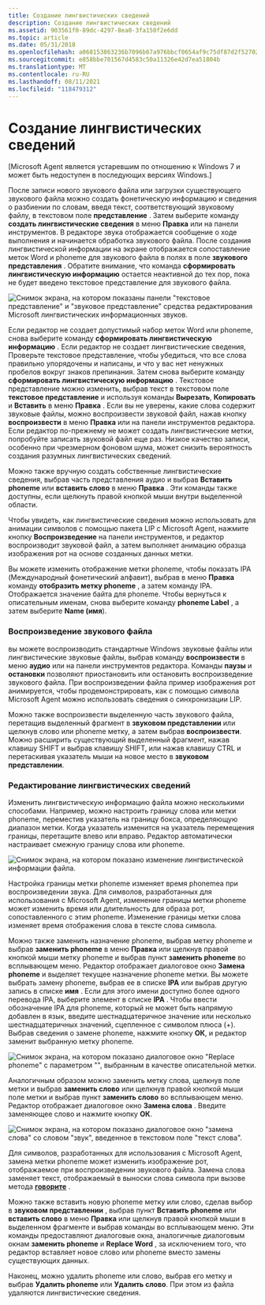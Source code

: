 ```yaml
---
title: Создание лингвистических сведений
description: Создание лингвистических сведений
ms.assetid: 903561f0-89dc-4297-8ea0-3fa150f2e6dd
ms.topic: article
ms.date: 05/31/2018
ms.openlocfilehash: a068153863236b7096b67a976bbcf0654af9c75df87d2f527027830a4df33eb4
ms.sourcegitcommit: e858bbe701567d4583c50a11326e42d7ea51804b
ms.translationtype: MT
ms.contentlocale: ru-RU
ms.lasthandoff: 08/11/2021
ms.locfileid: "118479312"
---
```

# <a name="generating-linguistic-information"></a>Создание лингвистических сведений

\[Microsoft Agent является устаревшим по отношению к Windows 7 и может быть недоступен в последующих версиях Windows.\]

После записи нового звукового файла или загрузки существующего звукового файла можно создать фонетическую информацию и сведения о разбиении по словам, введя текст, соответствующий звуковому файлу, в текстовом поле **представление** . Затем выберите команду **создать лингвистические сведения** в меню **Правка** или на панели инструментов. В редакторе звука отображается сообщение о ходе выполнения и начинается обработка звукового файла. После создания лингвистической информации на экране отображается сопоставление меток Word и phoneme для звукового файла в полях в поле **звукового представления** . Обратите внимание, что команда **сформировать лингвистическую информацию** остается неактивной до тех пор, пока не будет введено текстовое представление для звукового файла.

![Снимок экрана, на котором показаны панели "текстовое представление" и "звуковое представление" средства редактирования Microsoft лингвистических информационных звуков.](images/f3listlabel.gif)

Если редактор не создает допустимый набор меток Word или phoneme, снова выберите команду **сформировать лингвистическую информацию** . Если редактор не создает лингвистические сведения, Проверьте текстовое представление, чтобы убедиться, что все слова правильно упорядочены и написаны, и что у вас нет ненужных пробелов вокруг знаков препинания. Затем снова выберите команду **сформировать лингвистическую информацию** . Текстовое представление можно изменить, выбрав текст в текстовом поле **текстовое представление** и используя команды **Вырезать**, **Копировать** и **Вставить** в меню **Правка** . Если вы не уверены, какие слова содержит звуковые файлы, можно воспроизвести звуковой файл, нажав кнопку **воспроизвести** в меню **Правка** или на панели инструментов редактора. Если редактор по-прежнему не может создать лингвистические метки, попробуйте записать звуковой файл еще раз. Низкое качество записи, особенно при чрезмерном фоновом шума, может снизить вероятность создания разумных лингвистических сведений.

Можно также вручную создать собственные лингвистические сведения, выбрав часть представления аудио и выбрав **Вставить phoneme** или **вставить слово** в меню **Правка** . Эти команды также доступны, если щелкнуть правой кнопкой мыши внутри выделенной области.

Чтобы увидеть, как лингвистические сведения можно использовать для анимации символов с помощью пакета LIP с Microsoft Agent, нажмите кнопку **Воспроизведение** на панели инструментов, и редактор воспроизводит звуковой файл, а затем выполняет анимацию образца изображения рот на основе созданных данных метки.

Вы можете изменить отображение метки phoneme, чтобы показать IPA (Международный фонетический алфавит), выбрав в меню **Правка** команду **отобразить метку phoneme** , а затем команду IPA. Отображается значение байта для phoneme. Чтобы вернуться к описательным именам, снова выберите команду **phoneme Label** , а затем выберите **Name (имя**).

### <a name="playing-a-sound-file"></a>Воспроизведение звукового файла

вы можете воспроизводить стандартные Windows звуковые файлы или лингвистические звуковые файлы, выбрав команду **воспроизвести** в меню **аудио** или на панели инструментов редактора. Команды **паузы** и **остановки** позволяют приостановить или остановить воспроизведение звукового файла. При воспроизведении файла пример изображения рот анимируется, чтобы продемонстрировать, как с помощью символа Microsoft Agent можно использовать сведения о синхронизации LIP.

Можно также воспроизвести выделенную часть звукового файла, перетащив выделенный фрагмент в **звуковом представлении** или щелкнув слово или phoneme метку, а затем выбрав **воспроизвести**. Можно расширить существующий выделенный фрагмент, нажав клавишу SHIFT и выбрав клавишу SHIFT, или нажав клавишу CTRL и перетаскивая указатель мыши на новое место в **звуковом представлении**.

### <a name="editing-linguistic-information"></a>Редактирование лингвистических сведений

Изменить лингвистическую информацию файла можно несколькими способами. Например, можно настроить границу слова или метки phoneme, переместив указатель на границу бокса, определяющую диапазон метки. Когда указатель изменится на указатель перемещения границы, перетащите влево или вправо. Редактор автоматически настраивает смежную границу слова или phoneme.

![Снимок экрана, на котором показано изменение лингвистической информации файла.](images/f4listadj.gif)

Настройка границы метки phoneme изменяет время phonemeа при воспроизведении звука. Для символов, разработанных для использования с Microsoft Agent, изменение границы метки phoneme может изменить время или длительность для образа рот, сопоставленного с этим phoneme. Изменение границы метки слова изменяет время отображения слова в тексте слова символа.

Можно также заменить назначение phoneme, выбрав метку phoneme и выбрав **заменить phoneme** в меню **Правка** или щелкнув правой кнопкой мыши метку phoneme и выбрав пункт **заменить phoneme** во всплывающем меню. Редактор отображает диалоговое окно **Замена phoneme** и выделяет текущее назначение phoneme метки. Вы можете выбрать замену phoneme, выбрав ее в списке **IPA** или выбрав другую запись в списке **имя** . Если для этого имени доступно более одного перевода IPA, выберите элемент в списке **IPA** . Чтобы ввести обозначение IPA для phoneme, который не может быть напрямую добавлен в язык, введите шестнадцатеричное значение или несколько шестнадцатеричных значений, сцепленное с символом плюса (+). Выбрав сведения о замене phoneme, нажмите кнопку **ОК**, и редактор заменит выбранную метку phoneme.

![Снимок экрана, на котором показано диалоговое окно "Replace phoneme" с параметром "<SIL>", выбранным в качестве описательной метки.](images/f5listphone.gif)

Аналогичным образом можно заменить метку слова, щелкнув поле метки и выбрав **заменить слово** или щелкнув правой кнопкой мыши поле метки и выбрав пункт **заменить слово** во всплывающем меню. Редактор отображает диалоговое окно **Замена слова** . Введите заменяющее слово и нажмите кнопку **ОК**.

![Снимок экрана, на котором показано диалоговое окно "замена слова" со словом "звук", введенное в текстовом поле "текст слова".](images/f6listrep.gif)

Для символов, разработанных для использования с Microsoft Agent, замена метки phoneme может изменить изображение рот, отображаемое при воспроизведении звукового файла. Замена слова заменяет текст, отображаемый в выноски слова символа при вызове метода [**говорите**](speak-method.md) .

Можно также вставить новую phoneme метку или слово, сделав выбор в **звуковом представлении** , выбрав пункт **Вставить phoneme** или **вставить слово** в меню **Правка** или щелкнув правой кнопкой мыши в выделенном фрагменте и выбрав команды во всплывающем меню. Эти команды предоставляют диалоговые окна, аналогичные диалоговым окнам **заменить phoneme** и **Replace Word** , за исключением того, что редактор вставляет новое слово или phoneme вместо замены существующих данных.

Наконец, можно удалить phoneme или слово, выбрав его метку и выбрав **Удалить phoneme** или **Удалить слово**. При этом из файла удаляются лингвистические сведения.

 

 




